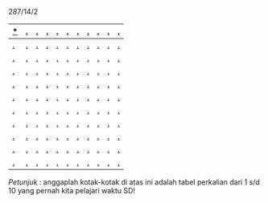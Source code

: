 2*8*7/14/2

[*]()   |   [.]()   |   [.]()   |   [.]()   |   [.]()   |   [.]()   |   [.]()   |   [.]()   |   [.]()   |   [.]()   |   [.]()
-------|----------|------------|--------|--------------|------------|----------|-----------|-------------|-------|----------
[.]()   |   [.]()   |   [.]()   |   [.]()   |   [.](https://drive.google.com/drive/folders/1Ud1XciaUCECIdF-ZiHRYEq2OGB5oobB2?usp=sharing)   |   [.]()   |   [.]()   |   [.]()   |   [.]()   |   [.]()   |   [.]()
[.]()   |   [.]()   |   [.](https://drive.google.com/drive/folders/1Ud1XciaUCECIdF-ZiHRYEq2OGB5oobB2?usp=sharing)   |   [.]()   |   [.]()   |   [.]()   |   [.]()   |   [.]()   |   [.]()   |   [.]()   |   [.]()
[.]()   |   [.]()   |   [.]()   |   [.]()   |   [.]()   |   [.]()   |   [.]()   |   [.]()   |   [.]()   |   [.]()   |   [.]()
[.]()   |   [.](https://drive.google.com/drive/folders/1Ud1XciaUCECIdF-ZiHRYEq2OGB5oobB2?usp=sharing)   |   [.]()   |   [.]()   |   [.]()   |   [.]()   |   [.]()   |   [.]()   |   [.]()   |   [.]()   |   [.]()
[.]()   |   [.]()   |   [.]()   |   [.]()   |   [.]()   |   [.]()   |   [.]()   |   [.]()   |   [.]()   |   [.]()   |   [.]()
[.]()   |   [.]()   |   [.]()   |   [.]()   |   [.]()   |   [.]()   |   [.]()   |   [.]()   |   [.]()   |   [.]()   |   [.]()
[.]()   |   [.]()   |   [.]()   |   [.]()   |   [.]()   |   [.]()   |   [.]()   |   [.]()   |   [.]()   |   [.]()   |   [.]()
[.]()   |   [.]()   |   [.]()   |   [.]()   |   [.]()   |   [.]()   |   [.]()   |   [.]()   |   [.]()   |   [.]()   |   [.]()
[.]()   |   [.]()   |   [.]()   |   [.]()   |   [.]()   |   [.]()   |   [.]()   |   [.]()   |   [.]()   |   [.]()   |   [.]()
[.]()   |   [.]()   |   [.]()   |   [.]()   |   [.]()   |   [.]()   |   [.]()   |   [.]()   |   [.]()   |   [.]()   |   [.]()

*Petunjuk* : anggaplah kotak-kotak di atas ini adalah tabel perkalian dari 1 s/d 10 yang pernah kita pelajari waktu SD!
